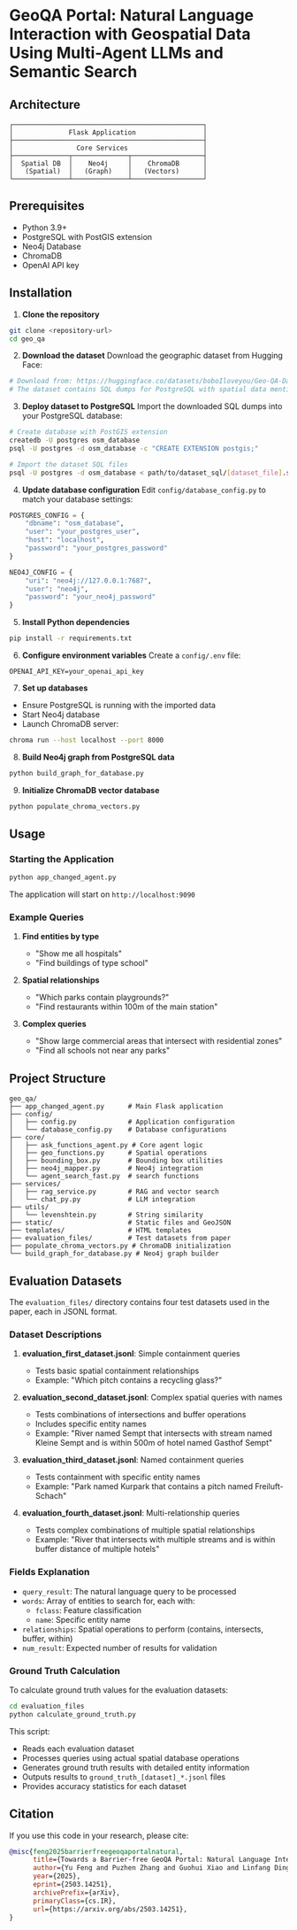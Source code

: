 # GeoQA Portal: Natural Language Interaction with Geospatial Data Using Multi-Agent LLMs and Semantic Search

## Architecture

```
┌────────────────────────────────────────────────┐
│              Flask Application                 │
├────────────────────────────────────────────────┤
│                Core Services                   │
├──────────────┬──────────────┬──────────────────┤
│  Spatial DB  │    Neo4j     │    ChromaDB      │
│   (Spatial)  │   (Graph)    │   (Vectors)      │
└──────────────┴──────────────┴──────────────────┘
```

## Prerequisites

- Python 3.9+
- PostgreSQL with PostGIS extension
- Neo4j Database
- ChromaDB
- OpenAI API key

## Installation

1. **Clone the repository**
```bash
git clone <repository-url>
cd geo_qa
```

2. **Download the dataset**
Download the geographic dataset from Hugging Face:
```bash
# Download from: https://huggingface.co/datasets/boboIloveyou/Geo-QA-Dataset/tree/main/dataset_sql
# The dataset contains SQL dumps for PostgreSQL with spatial data mentioned in paper
```

3. **Deploy dataset to PostgreSQL**
Import the downloaded SQL dumps into your PostgreSQL database:
```bash
# Create database with PostGIS extension
createdb -U postgres osm_database
psql -U postgres -d osm_database -c "CREATE EXTENSION postgis;"

# Import the dataset SQL files
psql -U postgres -d osm_database < path/to/dataset_sql/[dataset_file].sql
```

4. **Update database configuration**
Edit `config/database_config.py` to match your database settings:
```python
POSTGRES_CONFIG = {
    "dbname": "osm_database",
    "user": "your_postgres_user",
    "host": "localhost",
    "password": "your_postgres_password"
}

NEO4J_CONFIG = {
    "uri": "neo4j://127.0.0.1:7687",
    "user": "neo4j",
    "password": "your_neo4j_password"
}
```

5. **Install Python dependencies**
```bash
pip install -r requirements.txt
```

6. **Configure environment variables**
Create a `config/.env` file:
```env
OPENAI_API_KEY=your_openai_api_key
```

7. **Set up databases**
- Ensure PostgreSQL is running with the imported data
- Start Neo4j database
- Launch ChromaDB server:
```bash
chroma run --host localhost --port 8000
```

8. **Build Neo4j graph from PostgreSQL data**
```bash
python build_graph_for_database.py
```

9. **Initialize ChromaDB vector database**
```bash
python populate_chroma_vectors.py
```

## Usage

### Starting the Application

```bash
python app_changed_agent.py
```

The application will start on `http://localhost:9090`

### Example Queries

1. **Find entities by type**
   - "Show me all hospitals"
   - "Find buildings of type school"

2. **Spatial relationships**
   - "Which parks contain playgrounds?"
   - "Find restaurants within 100m of the main station"

3. **Complex queries**
   - "Show large commercial areas that intersect with residential zones"
   - "Find all schools not near any parks"

## Project Structure

```
geo_qa/
├── app_changed_agent.py      # Main Flask application
├── config/
│   ├── config.py             # Application configuration
│   └── database_config.py    # Database configurations
├── core/
│   ├── ask_functions_agent.py # Core agent logic
│   ├── geo_functions.py      # Spatial operations
│   ├── bounding_box.py       # Bounding box utilities
│   ├── neo4j_mapper.py       # Neo4j integration
│   └── agent_search_fast.py  # search functions
├── services/
│   ├── rag_service.py        # RAG and vector search
│   └── chat_py.py            # LLM integration
├── utils/
│   └── levenshtein.py        # String similarity
├── static/                   # Static files and GeoJSON
├── templates/                # HTML templates
├── evaluation_files/         # Test datasets from paper
├── populate_chroma_vectors.py # ChromaDB initialization
└── build_graph_for_database.py # Neo4j graph builder
```

## Evaluation Datasets

The `evaluation_files/` directory contains four test datasets used in the paper, each in JSONL format.


### Dataset Descriptions

1. **evaluation_first_dataset.jsonl**: Simple containment queries
   - Tests basic spatial containment relationships
   - Example: "Which pitch contains a recycling glass?"

2. **evaluation_second_dataset.jsonl**: Complex spatial queries with names
   - Tests combinations of intersections and buffer operations
   - Includes specific entity names
   - Example: "River named Sempt that intersects with stream named Kleine Sempt and is within 500m of hotel named Gasthof Sempt"

3. **evaluation_third_dataset.jsonl**: Named containment queries
   - Tests containment with specific entity names
   - Example: "Park named Kurpark that contains a pitch named Freiluft-Schach"

4. **evaluation_fourth_dataset.jsonl**: Multi-relationship queries
   - Tests complex combinations of multiple spatial relationships
   - Example: "River that intersects with multiple streams and is within buffer distance of multiple hotels"

### Fields Explanation
- `query_result`: The natural language query to be processed
- `words`: Array of entities to search for, each with:
  - `fclass`: Feature classification
  - `name`: Specific entity name
- `relationships`: Spatial operations to perform (contains, intersects, buffer, within)
- `num_result`: Expected number of results for validation

### Ground Truth Calculation
To calculate ground truth values for the evaluation datasets:

```bash
cd evaluation_files
python calculate_ground_truth.py
```

This script:
- Reads each evaluation dataset
- Processes queries using actual spatial database operations
- Generates ground truth results with detailed entity information
- Outputs results to `ground_truth_[dataset]_*.jsonl` files
- Provides accuracy statistics for each dataset

## Citation

If you use this code in your research, please cite:

```bibtex
@misc{feng2025barrierfreegeoqaportalnatural,
      title={Towards a Barrier-free GeoQA Portal: Natural Language Interaction with Geospatial Data Using Multi-Agent LLMs and Semantic Search}, 
      author={Yu Feng and Puzhen Zhang and Guohui Xiao and Linfang Ding and Liqiu Meng},
      year={2025},
      eprint={2503.14251},
      archivePrefix={arXiv},
      primaryClass={cs.IR},
      url={https://arxiv.org/abs/2503.14251}, 
}
```

